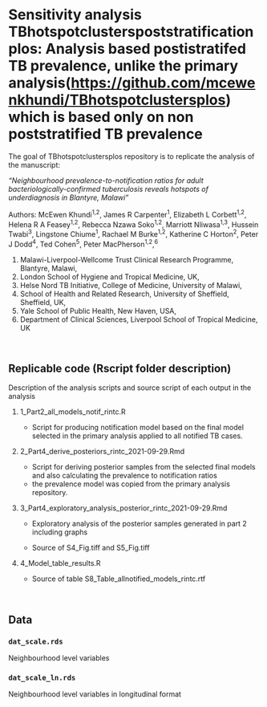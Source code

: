 
<!-- README.md is generated from README.Rmd. Please edit that file -->

# Sensitivity analysis TBhotspotclusterspoststratificationplos: Analysis based postistratifed TB prevalence, unlike the primary analysis(<https://github.com/mcewenkhundi/TBhotspotclustersplos>) which is based only on non poststratified TB prevalence

<!-- badges: start -->
<!-- badges: end -->

The goal of TBhotspotclustersplos repository is to replicate the
analysis of the manuscript:

*“Neighbourhood prevalence-to-notification ratios for adult
bacteriologically-confirmed tuberculosis reveals hotspots of
underdiagnosis in Blantyre, Malawi”*

Authors: McEwen Khundi<sup>1,2</sup>, James R Carpenter<sup>1</sup>,
Elizabeth L Corbett<sup>1,2</sup>, Helena R A Feasey<sup>1,2</sup>,
Rebecca Nzawa Soko<sup>1,2</sup>, Marriott Nliwasa<sup>1,3</sup>,
Hussein Twabi<sup>3</sup>, Lingstone Chiume<sup>1</sup>, Rachael M
Burke<sup>1,2</sup>, Katherine C Horton<sup>2</sup>, Peter J
Dodd<sup>4</sup>, Ted Cohen<sup>5</sup>, Peter
MacPherson<sup>1,2</sup>,<sup>6</sup>

1.  Malawi-Liverpool-Wellcome Trust Clinical Research Programme,
    Blantyre, Malawi,
2.  London School of Hygiene and Tropical Medicine, UK,
3.  Helse Nord TB Initiative, College of Medicine, University of Malawi,
4.  School of Health and Related Research, University of Sheffield,
    Sheffield, UK,
5.  Yale School of Public Health, New Haven, USA,
6.  Department of Clinical Sciences, Liverpool School of Tropical
    Medicine, UK

<br>

## Replicable code (Rscript folder description)

Description of the analysis scripts and source script of each output in
the analysis

1.  1_Part2_all_models_notif_rintc.R

    -   Script for producing notification model based on the final model
        selected in the primary analysis applied to all notified TB
        cases.

2.  2_Part4_derive_posteriors_rintc_2021-09-29.Rmd

    -   Script for deriving posterior samples from the selected final
        models and also calculating the prevalence to notification
        ratios
    -   the prevalence model was copied from the primary analysis
        repository.

3.  3_Part4_exploratory_analysis_posterior_rintc_2021-09-29.Rmd

    -   Exploratory analysis of the posterior samples generated in part
        2 including graphs

    -   Source of S4_Fig.tiff and S5_Fig.tiff

4.  4_Model_table_results.R

    -   Source of table S8_Table_allnotified_models_rintc.rtf

<br>

## Data

### **`dat_scale.rds`**

Neighbourhood level variables

### **`dat_scale_ln.rds`**

Neighbourhood level variables in longitudinal format
